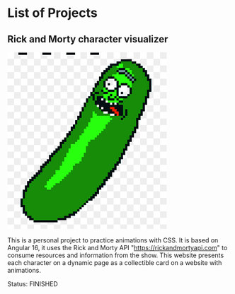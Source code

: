 
# List of Projects 

## Rick and Morty character visualizer
![](assets\pepinillo.png)

This is a personal project to practice animations with CSS. It is based on Angular 16, it uses the Rick and Morty API "https://rickandmortyapi.com" to consume resources and information from the show. This website presents each character on a dynamic page as a collectible card on a website with animations.

Status:  FINISHED
